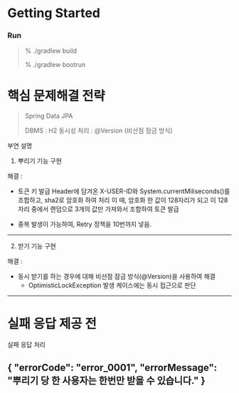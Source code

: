 # Getting Started

### Run
> % ./gradlew build
>
> %  ./gradlew bootrun
>
# 핵심 문제해결 전략

> Spring Data JPA
>
> DBMS : H2
> 동시성 처리 : @Version (비선점 잠금 방식)
>
부연 설명
1. 뿌리기 기능 구현

해결 : 
- 토큰 키 발급
Header에 담겨온 X-USER-ID와 System.currentMiliseconds()를 조합하고, sha2로 암호화 하여 처리
이 때, 암호화 한 값이 128자리가 되고 이 128자리 중에서 랜덤으로 3개의 값만 가져와서 조합하여 토큰 발급
* 중복 발생이 가능하여, Retry 정책을 10번까지 넣음.
----------------------------------------------------------------------------------------------------------------------------------

2. 받기 기능 구현

해결 : 
- 동시 받기를 하는 경우에 대해 비선점 잠금 방식(@Version)을 사용하여 해결
    - OptimisticLockException 발생 케이스에는 동시 접근으로 판단
----------------------------------------------------------------------------------------------------------------------------------
# 실패 응답 제공 전

실패 응답 처리

{
    "errorCode": "error_0001",
    "errorMessage": "뿌리기 당 한 사용자는 한번만 받을 수 있습니다."
}
----------------------------------------------------------------------------------------------------------------------------------